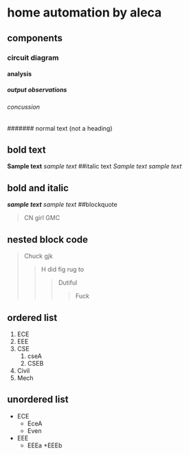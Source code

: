 # home automation by aleca
## components
### circuit diagram
#### analysis
##### output observations
###### concussion
####### normal text (not a heading)
## bold text
**Sample text**
_sample text_
##italic text
*Sample text*
_sample text_
## bold and italic
**_sample text_**
_*sample text*_
##blockquote
>CN girl GMC
## nested block code
> Chuck gjk
>> H did fig rug to
>>> Dutiful
>>>> Fuck
## ordered list
1. ECE
2. EEE
3. CSE
    1. cseA
     2. CSEB
4. Civil
5. Mech
## unordered list
- ECE
   * EceA
   * Even
- EEE
   + EEEa
   +EEEb
